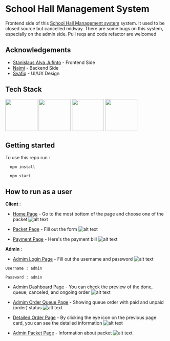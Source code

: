 
# School Hall Management System

Frontend side of this [School Hall Management system](https://school-hall-management.vercel.app/) system. It used to be closed source but cancelled midway. 
There are some bugs on this system, especially on the admin side. Pull reqs and code refactor are welcomed



## Acknowledgements

 - [Stanislaus Alva Jufinto](https://github.com/AlvaJufinto/) - Frontend Side
 - [Najmi](https://github.com/NAoHR) - Backend Side
 - [Syafiq](https://www.instagram.com/cy.apiq/) - UI/UX Design



## Tech Stack

<p float="left">
  <img src="https://media.discordapp.net/attachments/1021751620331126865/1021757798259888240/node-logo.png" width="100" />
  <img src="https://media.discordapp.net/attachments/1021751620331126865/1021757797475561542/js-logo.png) ![react](https://media.discordapp.net/attachments/1021751620331126865/1021757798612217927/react-logo.png" width="100" />
  <img src="https://media.discordapp.net/attachments/1021751620331126865/1021757798612217927/react-logo.png" width="100" /> 
  <img src="https://media.discordapp.net/attachments/1021751620331126865/1021758896152518666/unknown.png" width="100" />
</p>

## Getting started

To use this repo run :

```
  npm install
```

```
  npm start
```


## How to run as a user
**Client** :

- [Home Page](https://school-hall-management.vercel.app/) - Go to the most bottom of the page and choose one of the packet
![alt text](https://media.discordapp.net/attachments/1021751620331126865/1021751708348592230/unknown.png?width=823&height=415)

- [Packet Page](https://school-hall-management.vercel.app/) - Fill out the form
![alt text](https://media.discordapp.net/attachments/1021751620331126865/1021752773001347193/unknown.png?width=825&height=415)

- [Payment Page](https://school-hall-management.vercel.app/) - Here's the payment bill
![alt text](https://media.discordapp.net/attachments/1021751620331126865/1021753334660612146/unknown.png?width=605&height=415)

**Admin** : 

- [Admim Login Page](https://school-hall-management.vercel.app/admin/login) - Fill out the username and password
![alt text](https://media.discordapp.net/attachments/1021751620331126865/1021754208128602172/unknown.png?width=731&height=415)

``
Username : admin
``

``
Password : admin
``

- [Admim Dashboard Page](https://school-hall-management.vercel.app/admin/dashboard) - You can check the preview of the done, queue, canceled, and ongoing order
![alt text](https://media.discordapp.net/attachments/1021751620331126865/1021754477784600586/unknown.png?width=617&height=415)
 
- [Admim Order Queue Page](https://school-hall-management.vercel.app/admin/order-queue) - Showing queue order with paid and unpaid (order) status
![alt text](https://media.discordapp.net/attachments/1021751620331126865/1021754996590641213/unknown.png?width=582&height=415)

- [Detailed Order Page](https://school-hall-management.vercel.app/admin/dashboard) - By clicking the eye icon on the previous page card, you can see the detailed information
![alt text](https://media.discordapp.net/attachments/1021751620331126865/1021755823870976050/unknown.png?width=692&height=415)
 
- [Admin Packet Page](https://school-hall-management.vercel.app/admin/dashboard) - Information about packet
![alt text](https://media.discordapp.net/attachments/1021751620331126865/1021756154495373364/unknown.png?width=570&height=415)
 

